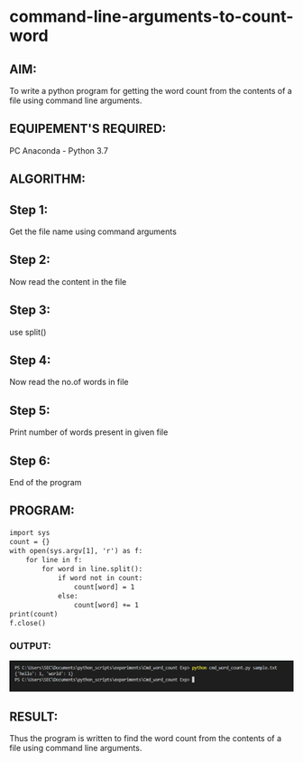 # command-line-arguments-to-count-word
## AIM:
To write a python program for getting the word count from the contents of a file using command line arguments.
## EQUIPEMENT'S REQUIRED: 
PC
Anaconda - Python 3.7
## ALGORITHM: 
## Step 1:
Get the file name using command arguments

## Step 2:
Now read the content in the file

## Step 3:
use split()

## Step 4:
Now read the no.of words in file

## Step 5:
Print number of words present in given file

## Step 6:
End of the program

## PROGRAM:
```
import sys
count = {}
with open(sys.argv[1], 'r') as f:
    for line in f:
        for word in line.split():
            if word not in count:
                count[word] = 1
            else:
                count[word] += 1
print(count)
f.close()
```

### OUTPUT:
![argument](/op1.png)



## RESULT:
Thus the program is written to find the word count from the contents of a file using command line arguments.
